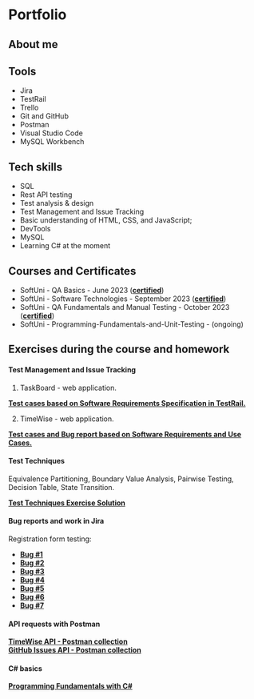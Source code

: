 # Portfolio

## About me

## Tools 
* Jira
* TestRail
* Trello
* Git and GitHub
* Postman
* Visual Studio Code
* MySQL Workbench


## Tech skills
* SQL
* Rest API testing
* Test analysis & design
* Test Management and Issue Tracking
* Basic understanding of HTML, CSS, and JavaScript;
* DevTools
* MySQL
* Learning C# at the moment

## Courses and Certificates
* SoftUni - QA Basics - June 2023 (<a href="https://softuni.bg/certificates/details/177434/2d1ee2e3" target="_blank"><b>certified</b></a>)
* SoftUni - Software Technologies - September 2023 (<a href="https://softuni.bg/certificates/details/200719/4a779839"><b>certified</b></a>)
* SoftUni - QA Fundamentals and Manual Testing - October 2023 (<a href="https://softuni.bg/certificates/details/191773/79caa0c1" target="_blank"><b>certified</b></a>)
* SoftUni - Programming-Fundamentals-and-Unit-Testing - (ongoing)
  

## Exercises during the course and homework 

#### Test Management and Issue Tracking
1. TaskBoard - web application.

<a href="https://docs.google.com/spreadsheets/d/1CVZMttH8TyY19V9aop1ktrSvcpVCSERQ7jLr3dM9_80/edit?usp=sharing" target="_blank"><b>Test cases based on Software Requirements Specification in TestRail.</b></a>

2. TimeWise - web application.

<a href="https://docs.google.com/spreadsheets/d/1NIFySyAS5jBQoeWDkj3XdwInfrzzsBmLjPYBg6lWvTQ/edit?usp=sharing" target="_blank"><b>Test cases and Bug report based on Software Requirements and Use Cases.</b></a>

#### Test Techniques 
Equivalence Partitioning, Boundary Value Analysis, Pairwise Testing, Decision Table, State Transition.

<a href="https://docs.google.com/spreadsheets/d/1x4Faka2gSz_M0Zv1cYrAsXh09vbgxd6S4LzmO-AvWxc/edit?usp=sharing" target="_blank"><b>Test Techniques Exercise Solution</b></a>

#### Bug reports and work in Jira
Registration form testing:
* <a href="https://drive.google.com/file/d/1GMA22qOdHCKHEaIr1DRQ5tbzE_CDcVTJ/view?usp=sharing" target="_blank"><b>Bug #1</b></a>
* <a href="https://drive.google.com/file/d/1SBwDIQIKUnbK9ICAab60u1K9Y8tTwtTW/view?usp=sharing" target="_blank"><b>Bug #2</b></a>
* <a href="https://drive.google.com/file/d/1sh61EqAJA5AmcB1l8wL564bwmmos81M1/view?usp=sharing" target="_blank"><b>Bug #3</b></a>
* <a href="https://drive.google.com/file/d/13lFiqhU_QfajThkvU4g-r9jIz-PviVRU/view?usp=sharing" target="_blank"><b>Bug #4</b></a>
* <a href="https://drive.google.com/file/d/1HOCnBT_Arb9FCgBLGvq3bUXikk-atIWk/view?usp=sharing" target="_blank"><b>Bug #5</b></a>
* <a href="https://drive.google.com/file/d/1xOSslAkZQdtHXERzg69_hgFXeo7sLvni/view?usp=sharing" target="_blank"><b>Bug #6</b></a>
* <a href="https://drive.google.com/file/d/1RAgVlHNE_O1DsFSBS2WkEfwgTfgiG1TG/view?usp=sharing" target="_blank"><b>Bug #7</b></a>

#### API requests with Postman
<a href="TimeWise API.postman_collection.json" target="_blank"><b>TimeWise API - Postman collection</b></a>  
<a href="GitHub Issues API.postman_collection.json" target="_blank"><b>GitHub Issues API - Postman collection</b></a>


#### C# basics
 <a href="https://github.com/assyav/SoftUni-Course-Programming-Fundamentals-with-CSharp-and-Unit-Testing" target="_blank"><b>Programming Fundamentals with C#</b></a>

